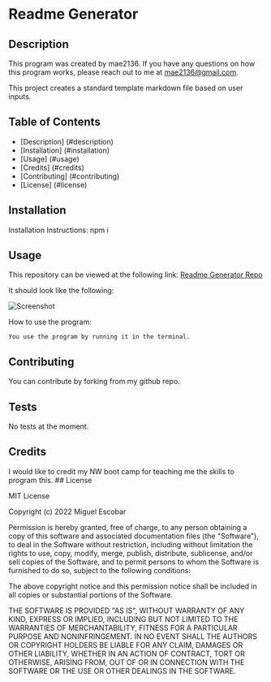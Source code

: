 
  # Readme Generator
  ## Description
  
  This program was created by mae2136. If you have any questions on how this program works, please reach out to me at mae2136@gmail.com.

  This project creates a standard template markdown file based on user inputs.
  
  ## Table of Contents
  
  - [Description] (#description)
  - [Installation] (#installation)
  - [Usage] (#usage)
  - [Credits] (#credits)
  - [Contributing] (#contributing)
  - [License] (#license)
  
  ## Installation
  
  Installation Instructions: npm i
  
  ## Usage
  This repository can be viewed at the following link: [Readme Generator Repo](https://github.com/mae2136/readme-generator)
  
  It should look like the following:
  
  ![Screenshot](./assets/screenshot.gif)
  
  How to use the program:
  ```
  You use the program by running it in the terminal.
  ```
      
  ## Contributing
  
  You can contribute by forking from my github repo.
  
  ## Tests
  
  No tests at the moment.

  ## Credits
  
  I would like to credit my NW boot camp for teaching me the skills to program this.
    ## License
  
  MIT License

Copyright (c) 2022 Miguel Escobar

Permission is hereby granted, free of charge, to any person obtaining a copy
of this software and associated documentation files (the "Software"), to deal
in the Software without restriction, including without limitation the rights
to use, copy, modify, merge, publish, distribute, sublicense, and/or sell
copies of the Software, and to permit persons to whom the Software is
furnished to do so, subject to the following conditions:

The above copyright notice and this permission notice shall be included in all
copies or substantial portions of the Software.

THE SOFTWARE IS PROVIDED "AS IS", WITHOUT WARRANTY OF ANY KIND, EXPRESS OR
IMPLIED, INCLUDING BUT NOT LIMITED TO THE WARRANTIES OF MERCHANTABILITY,
FITNESS FOR A PARTICULAR PURPOSE AND NONINFRINGEMENT. IN NO EVENT SHALL THE
AUTHORS OR COPYRIGHT HOLDERS BE LIABLE FOR ANY CLAIM, DAMAGES OR OTHER
LIABILITY, WHETHER IN AN ACTION OF CONTRACT, TORT OR OTHERWISE, ARISING FROM,
OUT OF OR IN CONNECTION WITH THE SOFTWARE OR THE USE OR OTHER DEALINGS IN THE
SOFTWARE.
